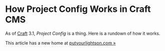 # How Project Config Works in Craft CMS

As of [Craft](https://craftcms.com/) 3.1, *Project Config* is a thing. Here is a rundown of how it works.

This article has a new home at [putyourlightson.com »](https://putyourlightson.com/articles/a-technical-rundown-of-how-project-config-works)
